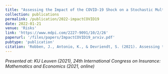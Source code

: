 ```yaml
---
title: "Assessing the Impact of the COVID-19 Shock on a Stochastic Multi-Population Mortality Model"
collection: publications
permalink: /publication/2022-impactCOVID19
date: 2022-01-21
venue: 'Risks'
link: 'https://www.mdpi.com/2227-9091/10/2/26'
paperurl: '/files/papers/ImpactCOVID19_arxiv.pdf'
pubtype: 'publication'
citation: 'Robben, J., Antonio, K., & Devriendt, S. (2021). Assessing the Impact of the COVID-19 Shock on a Stochastic Multi-Population Mortality Model, 10(2), 26. Risks. DOI: 10.3390/risks10020026'
---
```


<i>Presented at: KU Leuven (2021), 24th International Congress on Insurance: Mathematics and Economics (2021, online) </i>